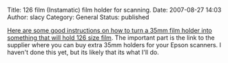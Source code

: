 Title: 126 film (Instamatic) film holder for scanning.
Date: 2007-08-27 14:03
Author: slacy
Category: General
Status: published

[Here are some good instructions on how to turn a 35mm film holder into
something that will hold 126 size
film](http://photo.net/bboard/q-and-a-fetch-msg?msg_id=006PUv). The
important part is the link to the supplier where you can buy extra 35mm
holders for your Epson scanners. I haven't done this yet, but its likely
that its what I'll do.
